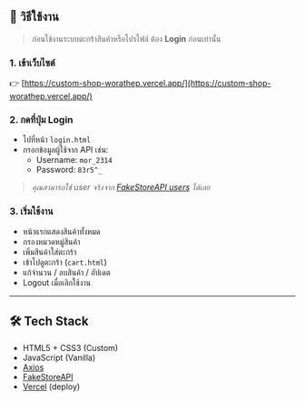 ## 🔐 วิธีใช้งาน

> ก่อนใช้งานระบบตะกร้าสินค้าหรือโปรไฟล์ ต้อง **Login** ก่อนเท่านั้น

### 1. เข้าเว็บไซต์
👉 [https://custom-shop-worathep.vercel.app/](https://custom-shop-worathep.vercel.app/)

### 2. กดที่ปุ่ม **Login**
- ไปที่หน้า `login.html`
- กรอกข้อมูลผู้ใช้จาก API เช่น:
  - Username: `mor_2314`
  - Password: `83r5^_`

> *คุณสามารถใช้ user จริงจาก [FakeStoreAPI users](https://fakestoreapi.com/users) ได้เลย*

### 3. เริ่มใช้งาน
- หน้าแรกแสดงสินค้าทั้งหมด
- กรองหมวดหมู่สินค้า
- เพิ่มสินค้าใส่ตะกร้า
- เข้าไปดูตะกร้า (`cart.html`)
- แก้จำนวน / ลบสินค้า / อัปเดต
- Logout เมื่อเลิกใช้งาน

---

## 🛠 Tech Stack

- HTML5 + CSS3 (Custom)
- JavaScript (Vanilla)
- [Axios](https://axios-http.com/)
- [FakeStoreAPI](https://fakestoreapi.com/)
- [Vercel](https://vercel.com/) (deploy)
